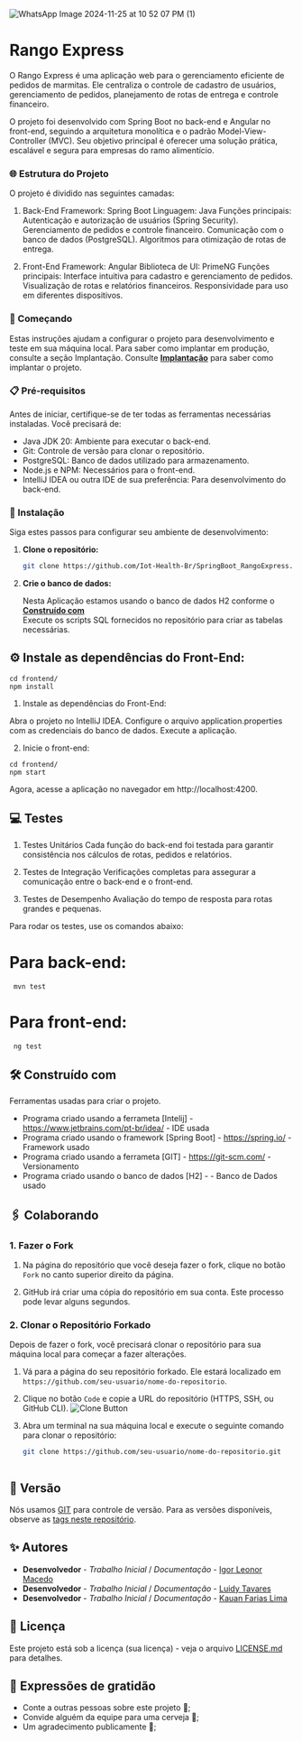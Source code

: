 

![WhatsApp Image 2024-11-25 at 10 52 07 PM (1)](https://github.com/user-attachments/assets/c1f6cf59-9475-402c-b19a-b9d4cd2416c1)




# Rango Express 

  O Rango Express é uma aplicação web para o gerenciamento eficiente de pedidos de marmitas. Ele centraliza o controle de cadastro de usuários, gerenciamento de pedidos, planejamento de rotas de entrega e controle financeiro.
  
  O projeto foi desenvolvido com Spring Boot no back-end e Angular no front-end, seguindo a arquitetura monolítica e o padrão Model-View-Controller (MVC). Seu objetivo principal é oferecer uma solução prática, escalável e segura para empresas do ramo alimentício.
  

### 🌐 Estrutura do Projeto

  O projeto é dividido nas seguintes camadas:

1. Back-End
Framework: Spring Boot
Linguagem: Java
Funções principais:
Autenticação e autorização de usuários (Spring Security).
Gerenciamento de pedidos e controle financeiro.
Comunicação com o banco de dados (PostgreSQL).
Algoritmos para otimização de rotas de entrega.

2. Front-End
Framework: Angular
Biblioteca de UI: PrimeNG
Funções principais:
Interface intuitiva para cadastro e gerenciamento de pedidos.
Visualização de rotas e relatórios financeiros.
Responsividade para uso em diferentes dispositivos.


    
### 🚀 Começando

  Estas instruções ajudam a configurar o projeto para desenvolvimento e teste em sua máquina local.
  Para saber como implantar em produção, consulte a seção Implantação.
  Consulte **[Implantação](#-implanta%C3%A7%C3%A3o)** para saber como implantar o projeto.

### 📋 Pré-requisitos

   Antes de iniciar, certifique-se de ter todas as ferramentas necessárias instaladas. Você precisará de:

   - Java JDK 20: Ambiente para executar o back-end.
   - Git: Controle de versão para clonar o repositório.
   - PostgreSQL: Banco de dados utilizado para armazenamento.
   - Node.js e NPM: Necessários para o front-end.
   - IntelliJ IDEA ou outra IDE de sua preferência: Para desenvolvimento do back-end.

### 🔧 Instalação

   Siga estes passos para configurar seu ambiente de desenvolvimento:

1. **Clone o repositório:**

   ```bash
   git clone https://github.com/Iot-Health-Br/SpringBoot_RangoExpress.git
   

2. **Crie o banco de dados:**

   Nesta Aplicação estamos usando o banco de dados H2 conforme o **[Construído com](#-Construído%C3%A7%C3%A3o)**   
   Execute os scripts SQL fornecidos no repositório para criar as tabelas necessárias.

  
## ⚙️ Instale as dependências do Front-End:
  
    cd frontend/
    npm install
    
   1. Instale as dependências do Front-End:
      
   Abra o projeto no IntelliJ IDEA.
   Configure o arquivo application.properties com as credenciais do banco de dados.
   Execute a aplicação.


   
  2. Inicie o front-end:
     
    cd frontend/
    npm start
    
Agora, acesse a aplicação no navegador em http://localhost:4200.



## 💻 Testes
 
1. Testes Unitários
Cada função do back-end foi testada para garantir consistência nos cálculos de rotas, pedidos e relatórios.

2. Testes de Integração
Verificações completas para assegurar a comunicação entre o back-end e o front-end.

3. Testes de Desempenho
Avaliação do tempo de resposta para rotas grandes e pequenas.


Para rodar os testes, use os comandos abaixo:
     
   # Para back-end:
     mvn test

   # Para front-end:
     ng test


## 🛠️ Construído com

   Ferramentas usadas para criar o projeto.

   * Programa criado usando a ferrameta [Intelij] - https://www.jetbrains.com/pt-br/idea/ - IDE usada
   * Programa criado usando o framework [Spring Boot] - https://spring.io/ - Framework usado
   * Programa criado usando a ferrameta [GIT] - https://git-scm.com/ - Versionamento
   * Programa criado usando o banco de dados [H2] -  - Banco de Dados usado

## 🖇️ Colaborando
### 1. Fazer o Fork

1. Na página do repositório que você deseja fazer o fork, clique no botão `Fork` no canto superior direito da página.

2. GitHub irá criar uma cópia do repositório em sua conta. Este processo pode levar alguns segundos.

### 2. Clonar o Repositório Forkado

Depois de fazer o fork, você precisará clonar o repositório para sua máquina local para começar a fazer alterações.

1. Vá para a página do seu repositório forkado. Ele estará localizado em `https://github.com/seu-usuario/nome-do-repositorio`.

2. Clique no botão `Code` e copie a URL do repositório (HTTPS, SSH, ou GitHub CLI).
   ![Clone Button](https://docs.github.com/assets/images/help/repository/https-url-clone-cli.png)

3. Abra um terminal na sua máquina local e execute o seguinte comando para clonar o repositório:

   ```bash
   git clone https://github.com/seu-usuario/nome-do-repositorio.git



## 📌 Versão

   Nós usamos [GIT](https://git-scm.com/) para controle de versão. Para as versões disponíveis, observe as [tags neste repositório](). 

## ✨ Autores

   * **Desenvolvedor** - *Trabalho Inicial* / *Documentação* - [Igor Leonor Macedo](https://github.com/Iot-Health-Br)
   * **Desenvolvedor** - *Trabalho Inicial* / *Documentação* - [Luidy Tavares](https://github.com/LuidyTT)
   * **Desenvolvedor** - *Trabalho Inicial* / *Documentação* - [Kauan Farias Lima](https://github.com/lKauanF)
     


## 📄 Licença

   Este projeto está sob a licença (sua licença) - veja o arquivo [LICENSE.md](https://github.com/usuario/projeto/licenca) para detalhes.

## 🎁 Expressões de gratidão

   * Conte a outras pessoas sobre este projeto 📢;
   * Convide alguém da equipe para uma cerveja 🍺;
   * Um agradecimento publicamente 👋;
